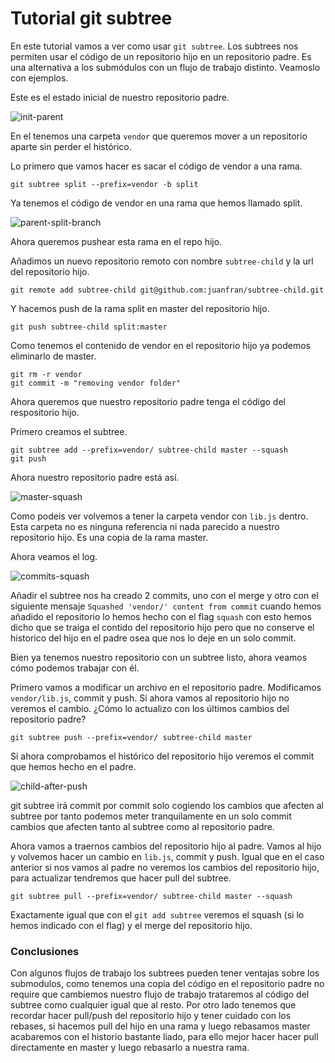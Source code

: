 # Tutorial git subtree

En este tutorial vamos a ver como usar `git subtree`. Los subtrees nos permiten usar el código de un repositorio hijo en un repositorio padre. Es una alternativa a los submódulos con un flujo de trabajo distinto. Veamoslo con ejemplos.

Este es el estado inicial de nuestro repositorio padre.

![init-parent](https://raw.githubusercontent.com/juanfran/posts/master/tools/git-subtree/assets/init-parent.png)

En el tenemos una carpeta `vendor` que queremos mover a un repositorio aparte sin perder el histórico.

Lo primero que vamos hacer es sacar el código de vendor a una rama.

```shell
git subtree split --prefix=vendor -b split
```

Ya tenemos el código de vendor en una rama que hemos llamado split.

![parent-split-branch](https://raw.githubusercontent.com/juanfran/posts/master/tools/git-subtree/assets/parent-split-branch.png)

Ahora queremos pushear esta rama en el repo hijo.

Añadimos un nuevo repositorio remoto con nombre `subtree-child` y la url del repositorio hijo.

```shell
git remote add subtree-child git@github.com:juanfran/subtree-child.git
```

Y hacemos push de la rama split en master del repositorio hijo.

```shell
git push subtree-child split:master
```

Como tenemos el contenido de vendor en el repositorio hijo ya podemos eliminarlo de master.

```shell
git rm -r vendor
git commit -m "removing vendor folder"
```

Ahora queremos que nuestro repositorio padre tenga el código del respositorio hijo.

Primero creamos el subtree.

```shell
git subtree add --prefix=vendor/ subtree-child master --squash
git push
```

Ahora nuestro repositorio padre está así.

![master-squash](https://raw.githubusercontent.com/juanfran/posts/master/tools/git-subtree/assets/master-squash.png)

Como podeis ver volvemos a tener la carpeta vendor con `lib.js` dentro. Esta carpeta no es ninguna referencia ni nada parecido a nuestro repositorio hijo. Es una copia de la rama master.

Ahora veamos el log.

![commits-squash](https://raw.githubusercontent.com/juanfran/posts/master/tools/git-subtree/assets/commits-squash.png)

Añadir el subtree nos ha creado 2 commits, uno con el merge y otro con el siguiente mensaje `Squashed 'vendor/' content from commit` cuando hemos añadido el repositorio lo hemos hecho con el flag `squash` con esto hemos dicho que se traiga el contido del repositorio hijo pero que no conserve el historico del hijo en el padre osea que nos lo deje en un solo commit.

Bien ya tenemos nuestro repositorio con un subtree listo, ahora veamos cómo podemos trabajar con él.

Primero vamos a modificar un archivo en el repositorio padre. Modificamos `vendor/lib.js`, commit y push. Si ahora vamos al repositorio hijo no veremos el cambio. ¿Cómo lo actualizo con los últimos cambios del repositorio padre?

```shell
git subtree push --prefix=vendor/ subtree-child master
```

Si ahora comprobamos el histórico del repositorio hijo veremos el commit que hemos hecho en el padre.

![child-after-push](https://raw.githubusercontent.com/juanfran/posts/master/tools/git-subtree/assets/child-after-push.png)

git subtree irá commit por commit solo cogiendo los cambios que afecten al subtree por tanto podemos meter tranquilamente en un solo commit cambios que afecten tanto al subtree como al repositorio padre.

Ahora vamos a traernos cambios del repositorio hijo al padre. Vamos al hijo y volvemos hacer un cambio en `lib.js`, commit y push. Igual que en el caso anterior si nos vamos al padre no veremos los cambios del repositorio hijo, para actualizar tendremos que hacer pull del subtree.

```shell
git subtree pull --prefix=vendor/ subtree-child master --squash
```

Exactamente igual que con el `git add subtree` veremos el squash (si lo hemos indicado con el flag) y el merge del repositorio hijo.

### Conclusiones

Con algunos flujos de trabajo los subtrees pueden tener ventajas sobre los submodulos, como tenemos una copia del código en el repositorio padre no require que cambiemos nuestro flujo de trabajo trataremos al código del subtree como cualquier igual que al resto. Por otro lado tenemos que recordar hacer pull/push del repositorio hijo y tener cuidado con los rebases, si hacemos pull del hijo en una rama y luego rebasamos master acabaremos con el historio bastante liado, para ello mejor hacer hacer pull directamente en master y luego rebasarlo a nuestra rama.
